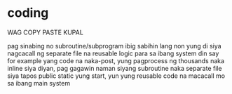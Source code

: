 # coding
WAG COPY PASTE KUPAL

pag sinabing no subroutine/subprogram ibig sabihin lang non yung di siya nagcacall ng separate file na reusable logic para sa ibang system din
say for example yang code na naka-post, yung pagprocess ng thousands naka inline siya diyan, pag gagawin naman siyang subroutine naka separate file siya tapos public static yung start, yun yung reusable code na macacall mo sa ibang main system
